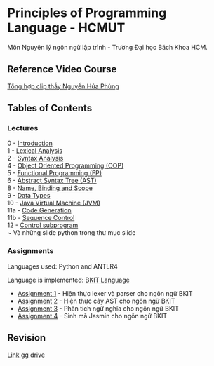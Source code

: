 # Principles of Programming Language - HCMUT
Môn Nguyên lý ngôn ngữ lập trình - Trường Đại học Bách Khoa HCM.
## Reference Video Course
[Tổng hợp clip thầy Nguyễn Hứa Phùng](https://www.youtube.com/playlist?list=PLinz4V0b9HHH_QIpbQ-DFLgNU4JJdcj4N)

## Tables of Contents

### Lectures

  0 - [Introduction](./Slide/chuong_0_introduction.pdf)  
 1 - [Lexical Analysis](./Slide/chuong_1_lexical.pdf)  
 2 - [Syntax Analysis](./Slide/chương_2_Syntax_Analysis.pdf)  
 4 - [Object Oriented Programming (OOP)](./Slide/chương_4_OOP.pdf)  
 5 - [Functional Programming (FP)](./Slide/chương_5_Funtional_Programming.pdf)  
 6 - [Abstract Syntax Tree (AST)](./Slide/chương_6_Abstract_synstax_tree.pdf)  
 8 - [Name, Binding and Scope](./Slide/chương_8_name_binding_scope.pdf)  
 9 - [Data Types](./Slide/chương_9_data_type.pdf)  
 10 - [Java Virtual Machine (JVM)](./Slide/chương_10_JVM.pdf)  
 11a - [Code Generation](./Slide/chương_11_CodeGeneration.pdf)  
 11b - [Sequence Control](./Slide/chương_11_sequenceControl.pdf)  
 12 - [Control subprogram](./Slide/chương_12_Control_subprogram.pdf)  
~ Và những slide python trong thư mục slide

### Assignments

Languages used: Python and ANTLR4

Language is implemented: [BKIT Language](./Assignment/Assignment1/BKIT2009Specification-2.2.pdf)

+ [Assignment 1](./Assignment/Assignment1) - Hiện thực lexer và parser cho ngôn ngữ BKIT
+ [Assignment 2](./Assignment/Assignment2) - Hiện thực cây AST cho ngôn ngữ BKIT
+ [Assignment 3](./Assignment/Assignment3) - Phân tích ngữ nghĩa cho ngôn ngữ BKIT
+ [Assignment 4](./Assignment/Assignment4) - Sinh mã Jasmin cho ngôn ngữ BKIT


## Revision
[Link gg drive](https://drive.google.com/drive/folders/1YxIwIjo9oTFC9vNdI_m8jwfKivzrjBUz?usp=sharing)
